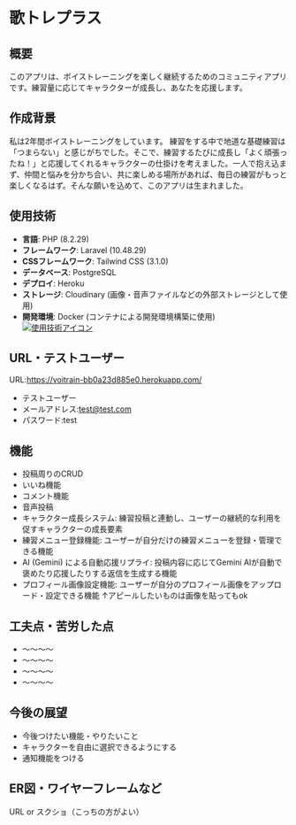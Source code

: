 # 歌トレプラス

## 概要
このアプリは、ボイストレーニングを楽しく継続するためのコミュニティアプリです。練習量に応じてキャラクターが成長し、あなたを応援します。

## 作成背景
私は2年間ボイストレーニングをしています。
練習をする中で地道な基礎練習は「つまらない」と感じがちでした。そこで、練習するたびに成長し「よく頑張ったね！」と応援してくれるキャラクターの仕掛けを考えました。一人で抱え込まず、仲間と悩みを分かち合い、共に楽しめる場所があれば、毎日の練習がもっと楽しくなるはず。そんな願いを込めて、このアプリは生まれました。

## 使用技術
- **言語**: PHP (8.2.29)
- **フレームワーク**: Laravel (10.48.29)
- **CSSフレームワーク**: Tailwind CSS (3.1.0)
- **データベース**: PostgreSQL
- **デプロイ**: Heroku
- **ストレージ**: Cloudinary (画像・音声ファイルなどの外部ストレージとして使用)
- **開発環境**: Docker (コンテナによる開発環境構築に使用)
[![使用技術アイコン](https://skillicons.dev/icons?i=php,laravel,tailwind,heroku,docker)](https://skillicons.dev)

## URL・テストユーザー
URL:https://voitrain-bb0a23d885e0.herokuapp.com/
- テストユーザー
- メールアドレス:test@test.com
- パスワード:test
## 機能
- 投稿周りのCRUD
- いいね機能
- コメント機能
- 音声投稿
- キャラクター成長システム: 練習投稿と連動し、ユーザーの継続的な利用を促すキャラクターの成長要素
- 練習メニュー登録機能: ユーザーが自分だけの練習メニューを登録・管理できる機能
- AI (Gemini) による自動応援リプライ: 投稿内容に応じてGemini AIが自動で褒めたり応援したりする返信を生成する機能
- プロフィール画像設定機能: ユーザーが自分のプロフィール画像をアップロード・設定できる機能
↑アピールしたいものは画像を貼ってもok
## 工夫点・苦労した点
- 〜〜〜〜
- 〜〜〜〜
- 〜〜〜〜
- 〜〜〜〜
## 今後の展望
- 今後つけたい機能・やりたいこと
- キャラクターを自由に選択できるようにする
- 通知機能をつける
## ER図・ワイヤーフレームなど
URL or スクショ（こっちの方がよい）